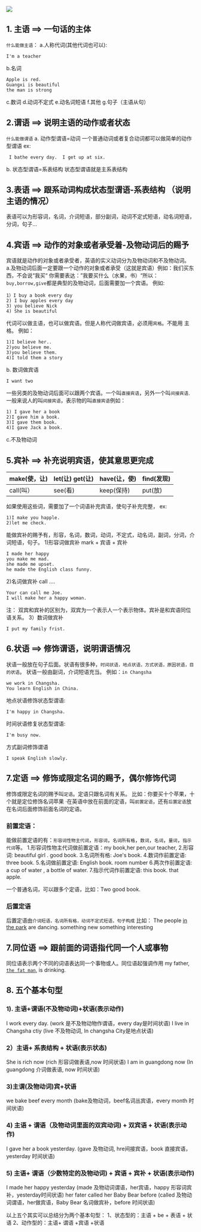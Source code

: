 ![](https://cdn.nlark.com/yuque/0/2023/jpeg/12824334/1674957798562-e34a7b52-9eac-460a-adb2-a338482b8784.jpeg)
## 1. 主语 ==> 一句话的主体
  `什么能做主语`： 
  a.人称代词(其他代词也可以):
```
I'm a teacher
```
b.名词
```
Apple is red.
Guangxi is beautiful
the man is strong
```
c.数词
d.动词不定式
e.动名词短语
f.其他
g.句子（主语从句）
## 2.谓语 ==> 说明主语的动作或者状态
`什么能做谓语`
a. 动作型谓语=动词
一个普通动词或者复合动词都可以做简单的动作型谓语
ex: 
```
 I bathe every day.	 I get up at six.
```
b. 状态型谓语=系表结构
状态型谓语就是主系表结构
## 3.表语 ==> 跟系动词构成状态型谓语-系表结构 （说明主语的情况）
表语可以为形容词，名词，介词短语，部分副词，动词不定式短语，动名词短语，分词，句子...
## 4.宾语 ==> 动作的对象或者承受着-及物动词后的赐予
宾语就是动作的对象或者承受者，英语的实义动词分为及物动词和不及物动词。
a.及物动词后面一定要跟一个动作的对象或者承受（这就是宾语）例如：我们买东西，不会说“我买“ 你需要表达：”我要买什么（水果，书）“所以：`buy,borrow,give`都是典型的及物动词，后面需要加一个宾语。
例如:
```
1）I buy a book every day
2) I buy apples every day
3) you believe Nick
4) She is beautiful
```
代词可以做主语，也可以做宾语。但是人称代词做宾语，必须用`宾格`。不能用 主格。 例如：
```
1)I believe her..
2)you believe me.
3)you believe them.
4)I told them a story 
```
b. 数词做宾语
```
I want two
```
一些另类的及物动词后面可以跟两个宾语。一个叫`直接宾语`，另外一个叫`间接宾语`.一般来说人的叫`间接宾语`，表示物的叫`直接宾语`例如： 
```
1) I gave her a book 
2)I gave him a book.
3)I gave them book.
4)I gave Jack a book.
```
c.不及物动词
## 5.宾补 ==> 补充说明宾语，使其意思更完成
| make(使，让) | let(让) get(让)  |  have(让，使) | find(发现) |
| --- | --- | --- | --- |
| call(叫） | see(看) | keep(保持) | put(放) |

如果使用这些词，需要加了一个词语补充宾语，使句子补充完整，
ex: 
```
1)I make you happle.
2)let me check. 
```
能做宾补的赐予有，形容，名词，数词，动词，不定式，动名词，副词，分词，介词短语，句子。
1)形容词做宾补
mark + 宾语 + 宾补
```
I made her happy
you make me mad.
she made me upset.
he made the English class funny.
```
2)名词做宾补
call ....
```
Your can call me Joe.
I will make her a happy woman. 
```
注： 双宾和宾补的区别为，双宾为一个表示人一个表示物体。宾补是和宾语同位语关系。
3）数词做宾补
```
I put my family frist.
```
## 6.状语 ==> 修饰谓语，说明谓语情况
状语一般放在句子后面。状语有很多种，`时间状语，地点状语，方式状语，原因状语，目的状语`。
状语一般由副词，介词短语充当。
例如：`in Changsha`
```
we work in Changsha.
You learn English in China.
```
地点状语修饰状态型谓语:
```
I'm happy in Changsha.
```
时间状语修复状态型谓语:
```
I'm busy now.
```
方式副词修饰谓语
```
I speak English slowly.
```
## 7.定语 ==> 修饰或限定名词的赐予，偶尔修饰代词
修饰或限定名词的赐予叫`定语`。定语只跟名词有关系。
比如：你要买十个苹果，十个就是定位修饰名词苹果
·在英语中放在前面的定语，叫`前置定语`，还有`后置定语`放在名词后面修饰前面名词的定语。
### 前置定语：
能做前置定语的有：`形容词性物主代词`，`形容词`，`名词所有格`，`数词`，`名词`，`量词`，`指示代词`等。
1.形容词性物主代词做前置定语：my book,her pen,our teacher,
2.形容词: beautiful girl . good book.
3.名词所有格: Joe's book.
4.数词作前置定语: three book.
5.名词做前置定语: English book. room number
6.两次作前置定语: a cup of water , a bottle of water.
7.指示代词作前置定语: this book. that apple.

一个普通名词，可以跟多个定语，比如：Two good book.
### 后置定语
后置定语由`介词短语，名词所有格，动词不定式短语，句子构成`
比如：
The people <u>in the park</u> are dancing. 
something new
something interesting
## 7.同位语 ==> 跟前面的词语指代同一个人或事物
同位语表示两个不同的词语表达同一个事物或人。同位语起强调作用
my father, <u>`the fat man`</u>, is drinking.

## 8. 五个基本句型
### 1). 主语+谓语(不及物动词)+状语(表示动作)
I work every day. (work 是不及物动物作谓语，every day是时间状语)
I live in Changsha ctiy (live 不及物动词, In changsha City是地点状语)
### 2）主语+ 系表结构 + 状语(表示状态)
She is rich now (rich 形容词做表语,now 时间状语)
I am in guangdong now (In guangdong 介词做表语, now 时间状语)

### 3)主谓(及物动词)宾+状语
we bake beef every month (bake及物动词，beef名词丛宾语，every month 时间状语)

### 4) 主语 + 谓语（及物动词里面的双宾动词) + 双宾语 + 状语(表示动作)
I gave her a book yesterday. (gave 及物动词, hre间接宾语，book 直接宾语，yesterday 时间状语)

### 5) 主语+ 谓语（少数特定的及物动词) + 宾语 + 宾补 + 状语(表示动作)
I made her happy yesterday (made 及物动词谓语，her宾语，happy 形容词宾补，yesterday时间状语)
her fater called her Baby Bear before (called 及物动词谓语，her做宾语，Baby Bear 名词做宾补，before 时间状语)

以上五个其实可以总结分为两个基本句型：
1、状态型的：主语 + be + 表语 + 状语
2、动作型的：主语+ 谓语 +宾语 +状语


